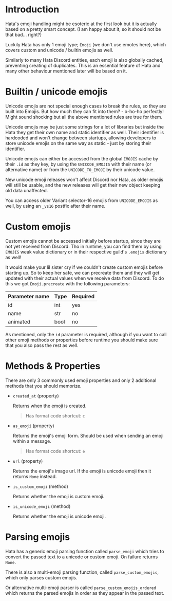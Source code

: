 # Introduction

Hata's emoji handling might be esoteric at the first look but it is actually based on a pretty smart concept.
(I am happy about it, so it should not be that bad... right?)

Luckily Hata has only 1 emoji type; `Emoji` (we don't use emotes here), which covers custom and unicode / builtin
emojis as well.

Similarly to many Hata Discord entities, each emoji is also globally cached, preventing creating of duplicates.
This is an essential feature of Hata and many other behaviour mentioned later will be based on it.

# Builtin / unicode emojis

Unicode emojis are not special enough cases to break the rules, so they are built into Emojis. But how much
they can fit into them? - o-ho-ho perfectly! Might sound shocking but all the above mentioned rules are true for them.

Unicode emojis may be just some strings for a lot of libraries but inside the Hata they get their own name and static
identifier as well. Their identifier is hardcoded and won't change between startups, allowing developers to store
unicode emojis on the same way as static - just by storing their identifier.

Unicode emojis can either be accessed from the global `EMOJIS` cache by their `.id` as they key, by using the
`UNICODE_EMOJIS` with their name (or alternative name) or from the `UNICODE_TO_EMOJI` by their unicode value.

New unicode emoji releases won't affect Discord nor Hata, as older emojis will still be usable,
and the new releases will get their new object keeping old data unaffected.

You can access older Variant selector-16 emojis from `UNICODE_EMOJIS` as well, by using an `_vs16` postfix after their
name.

# Custom emojis

Custom emojis cannot be accessed initially before startup, since they are not yet received from Discord.
Tho in runtime, you can find them by using `EMOJIS` weak value dictionary or in their respective guild's `.emojis`
dictionary as well!

It would make your lil sister cry if we couldn't create custom emojis before starting up.
So to keep her safe, we can precreate them and they will get updated with their actual values when we receive data
from Discord. To do this we got `Emoji.precreate` with the following parameters:

| Parameter name    | Type      | Required  |
|-------------------|-----------|-----------|
| id                | int       | yes       |
| name              | str       | no        |
| animated          | bool      | no        |

As mentioned, only the `id` parameter is required, although if you want to call other emoji methods or properties before
runtime you should make sure that you also pass the rest as well.

# Methods & Properties

There are only 3 commonly used emoji properties and only 2 additional methods that you should memorize.

- `created_at` (property)
    
    Returns when the emoji is created.
    
    > Has format code shortcut: `c`

- `as_emoji` (property)
    
    Returns the emoji's emoji form. Should be used when sending an emoji within a message.
    
    > Has format code shortcut: `e`

- `url` (property)
    
    Returns the emoji's image url. If the emoji is unicode emoji then it returns `None` instead.

- `is_custom_emoji` (method)

    Returns whether the emoji is custom emoji.

- `is_unicode_emoji` (method)

    Returns whether the emoji is unicode emoji.

# Parsing emojis

Hata has a generic emoji parsing function called `parse_emoji` which tries to convert the passed text to a unicode
or custom emoji. On failure returns `None`.

There is also a multi-emoji parsing function, called `parse_custom_emojis`, which only parses custom emojis.

Or alternative multi-emoji parser is called `parse_custom_emojis_ordered` which returns the parsed emojis in order as
they appear in the passed text.
